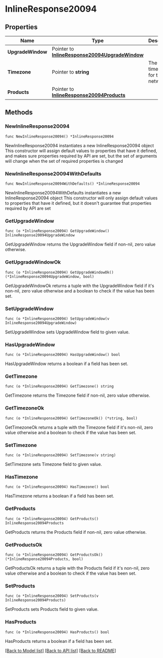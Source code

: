 # InlineResponse20094

## Properties

Name | Type | Description | Notes
------------ | ------------- | ------------- | -------------
**UpgradeWindow** | Pointer to [**InlineResponse20094UpgradeWindow**](InlineResponse20094UpgradeWindow.md) |  | [optional] 
**Timezone** | Pointer to **string** | The timezone for the network | [optional] 
**Products** | Pointer to [**InlineResponse20094Products**](InlineResponse20094Products.md) |  | [optional] 

## Methods

### NewInlineResponse20094

`func NewInlineResponse20094() *InlineResponse20094`

NewInlineResponse20094 instantiates a new InlineResponse20094 object
This constructor will assign default values to properties that have it defined,
and makes sure properties required by API are set, but the set of arguments
will change when the set of required properties is changed

### NewInlineResponse20094WithDefaults

`func NewInlineResponse20094WithDefaults() *InlineResponse20094`

NewInlineResponse20094WithDefaults instantiates a new InlineResponse20094 object
This constructor will only assign default values to properties that have it defined,
but it doesn't guarantee that properties required by API are set

### GetUpgradeWindow

`func (o *InlineResponse20094) GetUpgradeWindow() InlineResponse20094UpgradeWindow`

GetUpgradeWindow returns the UpgradeWindow field if non-nil, zero value otherwise.

### GetUpgradeWindowOk

`func (o *InlineResponse20094) GetUpgradeWindowOk() (*InlineResponse20094UpgradeWindow, bool)`

GetUpgradeWindowOk returns a tuple with the UpgradeWindow field if it's non-nil, zero value otherwise
and a boolean to check if the value has been set.

### SetUpgradeWindow

`func (o *InlineResponse20094) SetUpgradeWindow(v InlineResponse20094UpgradeWindow)`

SetUpgradeWindow sets UpgradeWindow field to given value.

### HasUpgradeWindow

`func (o *InlineResponse20094) HasUpgradeWindow() bool`

HasUpgradeWindow returns a boolean if a field has been set.

### GetTimezone

`func (o *InlineResponse20094) GetTimezone() string`

GetTimezone returns the Timezone field if non-nil, zero value otherwise.

### GetTimezoneOk

`func (o *InlineResponse20094) GetTimezoneOk() (*string, bool)`

GetTimezoneOk returns a tuple with the Timezone field if it's non-nil, zero value otherwise
and a boolean to check if the value has been set.

### SetTimezone

`func (o *InlineResponse20094) SetTimezone(v string)`

SetTimezone sets Timezone field to given value.

### HasTimezone

`func (o *InlineResponse20094) HasTimezone() bool`

HasTimezone returns a boolean if a field has been set.

### GetProducts

`func (o *InlineResponse20094) GetProducts() InlineResponse20094Products`

GetProducts returns the Products field if non-nil, zero value otherwise.

### GetProductsOk

`func (o *InlineResponse20094) GetProductsOk() (*InlineResponse20094Products, bool)`

GetProductsOk returns a tuple with the Products field if it's non-nil, zero value otherwise
and a boolean to check if the value has been set.

### SetProducts

`func (o *InlineResponse20094) SetProducts(v InlineResponse20094Products)`

SetProducts sets Products field to given value.

### HasProducts

`func (o *InlineResponse20094) HasProducts() bool`

HasProducts returns a boolean if a field has been set.


[[Back to Model list]](../README.md#documentation-for-models) [[Back to API list]](../README.md#documentation-for-api-endpoints) [[Back to README]](../README.md)


